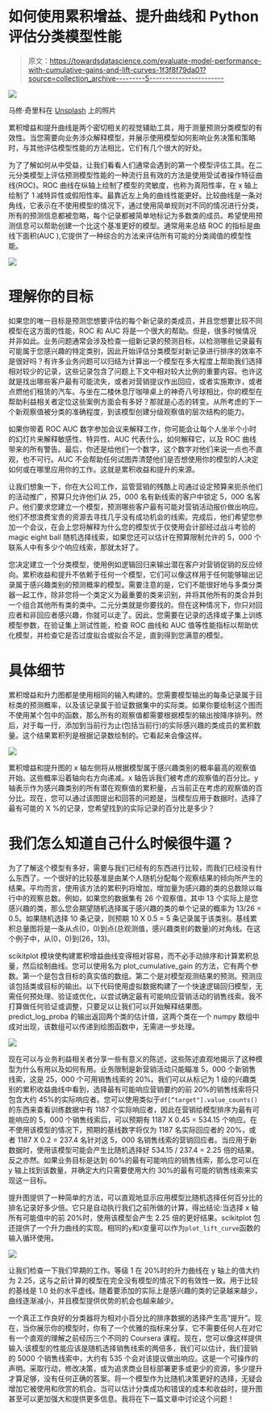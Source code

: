 # 如何使用累积增益、提升曲线和 Python 评估分类模型性能

> 原文：<https://towardsdatascience.com/evaluate-model-performance-with-cumulative-gains-and-lift-curves-1f3f8f79da01?source=collection_archive---------5----------------------->

![](img/9d03ecac0a2c559a4954cd9a2ca40469.png)

马修·奇里科在 [Unsplash](https://unsplash.com?utm_source=medium&utm_medium=referral) 上的照片

累积增益和提升曲线是两个密切相关的视觉辅助工具，用于测量预测分类模型的有效性。当您需要向业务涉众解释模型，并展示使用模型如何影响业务决策和策略时，与其他评估模型性能的方法相比，它们有几个很大的好处。

为了了解如何从中受益，让我们看看人们通常会遇到的第一个模型评估工具。在二元分类模型上评估预测模型性能的一种流行且有效的方法是使用受试者操作特征曲线(ROC)。ROC 曲线在纵轴上绘制了模型的灵敏度，也称为真阳性率，在 x 轴上绘制了 1 减特异性或假阳性率。最靠近左上角的曲线性能更好。比较曲线是一条对角线，它表示在不使用模型的情况下，通过使用简单规则对不同的情况进行分类，所有的预测信息都被忽略，每个记录都被简单地标记为多数类的成员。希望使用预测信息可以帮助创建一个比这个基准更好的模型。通常用来总结 ROC 的指标是曲线下面积(AUC ),它提供了一种综合的方法来评估所有可能的分类阈值的模型性能。

![](img/52f178d7a54e531eae57ab7954325a5b.png)

# 理解你的目标

如果您的唯一目标是预测您想要评估的每个新记录的类成员，并且您想要比较不同模型在这方面的性能，ROC 和 AUC 将是一个很大的帮助。但是，很多时候情况并非如此。业务问题通常会涉及检查一组新记录的预测目标，以检测哪些记录最有可能属于您感兴趣的特定类别，因此开始评估分类模型对新记录进行排序的效率不是很好吗？有许多业务问题可以归结为计算出一个模型在多大程度上帮助我们选择相对较少的记录，这些记录包含了问题上下文中相对较大比例的重要内容。也许这就是找出哪些客户最有可能流失，或者对营销提议作出回应，或者实施欺诈，或者点燃他们租赁的汽车。与坐在二楼休息厅咖啡桌上的神奇八号球相比，你的模型在帮助利益相关者定位这些案例方面会有多好？那就是心态的转变。从所考虑的下一个新观察值被分类的准确程度，到该模型创建分级观察值的层次结构的能力。

如果你带着 ROC AUC 数字参加会议来解释工作，你可能会让每个人坐半个小时的幻灯片来解释敏感性、特异性、AUC 代表什么，如何解释它，以及 ROC 曲线带来的所有警告。最后，你还是给他们一个数字，这个数字对他们来说一点也不直观，也不可行。AUC 不会帮助任何试图弄清楚他们是否想使用你的模型的人决定如何或在哪里应用你的工作。这就是累积收益和提升的来源。

让我们想象一下，你在大公司工作，监管营销的残酷上司通过设定预算来扼杀他们的活动推广，预算只允许他们从 25，000 名有新线索的客户中锁定 5，000 名客户。他们要求您建立一个模型，预测哪些客户最有可能对营销活动报价做出响应。他们不想浪费宝贵的资源去寻找几乎没有成功机会的线索。完成后，他们希望您参加一个会议，在会上您将解释为什么您的模型优于仅使用会计部经过战斗考验的 magic eight ball 随机选择线索，如果您还可以估计在预算限制允许的 5，000 个联系人中有多少个响应线索，那就太好了。

您决定建立一个分类模型，使用例如逻辑回归来输出潜在客户对营销促销的反应倾向。累积收益和提升不依赖于任何一个模型，它们可以像这样用于任何能够输出记录属于感兴趣类别的预测概率的模型。需要注意的是，它们不能很好地与多类分类器一起工作，除非您将一个类定义为最重要的类来识别，并将其他所有的类合并到一个组合其他所有类的类中。二元分类就是你要找的。但在这种情况下，你只对回应者和非回应者感兴趣，你就可以走了。因此，您需要在记录的选择或子集上训练模型参数，在验证集上测试性能，检查 ROC 曲线和 AUC 值等性能指标以帮助优化模型，并检查它是否过度拟合或拟合不足，直到得到您满意的模型。

# 具体细节

累积增益和升力图都是使用相同的输入构建的。您需要模型输出的每条记录属于目标类的预测概率，以及该记录属于验证数据集中的实际类。如果你要绘制这个图而不使用某个包中的函数，那么所有的观察值都需要根据模型的输出按降序排列。然后，对于每一行，添加到当前行为止(包括当前行)的实际感兴趣的类成员的累积数量。这个结果累积列是根据记录数绘制的。它看起来会像这样。

![](img/23fb639504d8295e81ea8f6fb123d41d.png)

累积增益和提升图的 x 轴左侧将从根据模型属于感兴趣类别的概率最高的观察值开始。这些概率沿着轴向右方向递减。x 轴告诉我们被考虑的观察值的百分比。y 轴表示作为感兴趣类别的所有潜在观察值的累积量，占当前正在考虑的观察值的百分比。现在，您可以通过该图提出和回答的问题是，当模型应用于数据时，选择了最有可能的 X %的记录，您希望找到的实际记录的百分比是多少？

# 我们怎么知道自己什么时候很牛逼？

为了了解这个模型有多好，需要与我们已经有的东西进行比较，而我们已经没有什么东西了。一个很好的比较基准是由某个人随机分配每个观察结果的倾向所产生的结果。平均而言，使用该方法的累积列将增加，增加量为感兴趣的类的总数除以每行中的观察总数。例如，如果您的数据集有 26 个观察值，其中 13 个实际上是您感兴趣的类，那么您会期望随机选择属于感兴趣的类的单个记录的概率为 13/26 = 0.5。如果随机选择 10 条记录，则预期 10 X 0.5 = 5 条记录属于该类别。基线累积总量图将是一条从点(0，0)到点(总观测值，感兴趣类别的数量)的对角线。在这个例子中，从(0，0)到(26，13)。

scikitplot 模块使构建累积增益曲线变得相对容易，而不必手动排序和计算累积总量，然后绘制曲线。您可以使用名为 plot_cumulative_gain 的方法，它有两个参数。第一个是包含目标的真实值的数组。第二个是对模型观测结果的预测。预测应该包括类或目标的输出。以下代码使用虚拟数据构建了一个快速逻辑回归模型，无需任何预处理、验证或优化，以尝试确定最有可能响应营销活动的销售线索。我不打算做任何验证或调整，只要足以让我们可以开始解释结果图。predict_log_proba 的输出返回两个类的估计值，这两个类在一个 numpy 数组中成对出现，该数组可以传递到绘图函数中，无需进一步处理。

![](img/3644d3d59e326ee22ffc7b5251841ece.png)

现在可以与业务利益相关者分享一些有意义的陈述，这些陈述直观地揭示了这种模型为什么有用以及如何有用。业务限制是新营销活动只能瞄准 5，000 个新销售线索，这是 25，000 个可用销售线索的 20%。我们可以从标记为 1 级的兴趣类别的累积收益曲线中看到，选择最有可能响应营销要约的前 20%的销售线索将只包含大约 45%的实际响应者。您可以使用类似于`df[“target"].value_counts()` 的东西来查看训练数据中有 1187 个实际响应者，因此在营销给模型排序为最有可能响应的 5，000 个销售线索后，可以预期有 1187 X 0.45 = 534.15 个响应。在不使用该模型的情况下，预期的基线数字将仅为 1187 名实际回应者的 20%，或者 1187 X 0.2 = 237.4 名针对这 5，000 名销售线索的营销回应者。当应用于新数据时，使用该模型可能会产生比随机选择好 534.15 / 237.4 = 2.25 倍的结果。反之亦然。如果业务目标是达到 60%的最有可能响应的销售线索，那么您可以在 y 轴上找到该数量，并确定大约只需要使用大约 30%的最有可能的销售线索来实现这一目标。

提升图提供了一种简单的方法，可以直观地显示应用模型比随机选择任何百分比的排名记录好多少倍。它只是自动执行我们之前所做的计算，得出结论:当选择 x 轴所有可能值中的前 20%时，使用该模型会产生 2.25 倍的更好结果。scikitplot 包还提供了一个升力曲线的实现。相同的`y`和`X`变量可以作为`plot_lift_curve`函数的输入循环使用。

![](img/a35f135cee32029bd4349e8b68d53c25.png)

让我们检查一下我们早期的工作。等级 1 在 20%时的升力曲线在 y 轴上的值大约为 2.25，这与之前计算的模型在完全没有模型的情况下的有效性一致。用于比较的基线是 1.0 处的水平虚线。随着要添加的实际上是感兴趣的类的记录越来越少，曲线逐渐减小，并且模型提供优势的机会也越来越少。

一个真正工作良好的分类器将为相对小百分比的排序数据的选择产生高“提升”。现在，当你展示你的模型时，你有了一个优雅的指标来分享，它不需要任何人在对它有一个直观的理解之前经历三个不同的 Coursera 课程。现在，您可以像这样提供输入:该模型的性能应该是随机选择销售线索的两倍多，我们可以估计，我们营销的 5000 个销售线索中，大约有 535 个会对该提议做出响应。这是一个可操作的声明。采取行动，修改决策，或为追求商业目标部署更多或更少的资源，多少提升才算足够，没有任何正确的答案。将一个模型作为比随机决策更好的选择，无疑会增加它被使用和欣赏的机会。当可以估计分类成功和错误的成本和收益时，提升图甚至可以更加强大和提供更多信息。我将在下一篇文章中讨论这个问题！